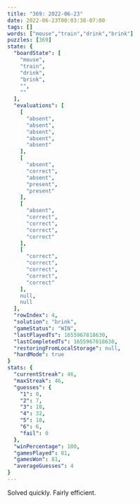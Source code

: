 ```yaml
---
title: "369: 2022-06-23"
date: 2022-06-23T00:03:38-07:00
tags: []
words: ["mouse","train","drink","brink"]
puzzles: [369]
state: {
  "boardState": [
    "mouse",
    "train",
    "drink",
    "brink",
    "",
    ""
  ],
  "evaluations": [
    [
      "absent",
      "absent",
      "absent",
      "absent",
      "absent"
    ],
    [
      "absent",
      "correct",
      "absent",
      "present",
      "present"
    ],
    [
      "absent",
      "correct",
      "correct",
      "correct",
      "correct"
    ],
    [
      "correct",
      "correct",
      "correct",
      "correct",
      "correct"
    ],
    null,
    null
  ],
  "rowIndex": 4,
  "solution": "brink",
  "gameStatus": "WIN",
  "lastPlayedTs": 1655967818630,
  "lastCompletedTs": 1655967818630,
  "restoringFromLocalStorage": null,
  "hardMode": true
}
stats: {
  "currentStreak": 46,
  "maxStreak": 46,
  "guesses": {
    "1": 0,
    "2": 7,
    "3": 18,
    "4": 32,
    "5": 18,
    "6": 6,
    "fail": 0
  },
  "winPercentage": 100,
  "gamesPlayed": 81,
  "gamesWon": 81,
  "averageGuesses": 4
}
---
```


<!-- more -->
Solved quickly. Fairly efficient. 
